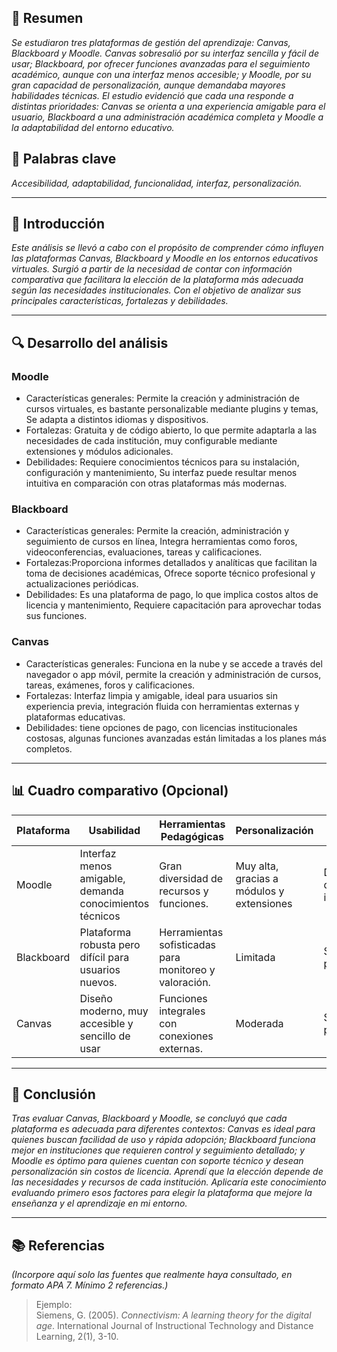 
## 📝 Resumen
*Se estudiaron tres plataformas de gestión del aprendizaje: Canvas, Blackboard y Moodle. Canvas sobresalió por su interfaz sencilla y fácil de usar; Blackboard, por ofrecer funciones avanzadas para el seguimiento académico, aunque con una interfaz menos accesible; y Moodle, por su gran capacidad de personalización, aunque demandaba mayores habilidades técnicas. El estudio evidenció que cada una responde a distintas prioridades: Canvas se orienta a una experiencia amigable para el usuario, Blackboard a una administración académica completa y Moodle a la adaptabilidad del entorno educativo.*

## 🔑 Palabras clave
*Accesibilidad, adaptabilidad, funcionalidad, interfaz, personalización.*

---

## 🎯 Introducción
*Este análisis se llevó a cabo con el propósito de comprender cómo influyen las plataformas Canvas, Blackboard y Moodle en los entornos educativos virtuales. Surgió a partir de la necesidad de contar con información comparativa que facilitara la elección de la plataforma más adecuada según las necesidades institucionales. Con el objetivo de analizar sus principales características, fortalezas y debilidades.*

---

## 🔍 Desarrollo del análisis

### Moodle
- Características generales: Permite la creación y administración de cursos virtuales, es bastante personalizable mediante plugins y temas, Se adapta a distintos idiomas y dispositivos.
- Fortalezas: Gratuita y de código abierto, lo que permite adaptarla a las necesidades de cada institución, muy configurable mediante extensiones y módulos adicionales.
- Debilidades: Requiere conocimientos técnicos para su instalación, configuración y mantenimiento, Su interfaz puede resultar menos intuitiva en comparación con otras plataformas más modernas.

### Blackboard
- Características generales: Permite la creación, administración y seguimiento de cursos en línea, Integra herramientas como foros, videoconferencias, evaluaciones, tareas y calificaciones.
- Fortalezas:Proporciona informes detallados y analíticas que facilitan la toma de decisiones académicas, Ofrece soporte técnico profesional y actualizaciones periódicas.
- Debilidades: Es una plataforma de pago, lo que implica costos altos de licencia y mantenimiento, Requiere capacitación para aprovechar todas sus funciones.

### Canvas
- Características generales: Funciona en la nube y se accede a través del navegador o app móvil, permite la creación y administración de cursos, tareas, exámenes, foros y calificaciones.
- Fortalezas: Interfaz limpia y amigable, ideal para usuarios sin experiencia previa, integración fluida con herramientas externas y plataformas educativas.
- Debilidades: tiene opciones de pago, con licencias institucionales costosas, algunas funciones avanzadas están limitadas a los planes más completos.

---

## 📊 Cuadro comparativo (Opcional)

| Plataforma | Usabilidad | Herramientas Pedagógicas | Personalización | Soporte |
|------------|------------|--------------------------|------------------|---------|
| Moodle     |Interfaz menos amigable, demanda conocimientos técnicos         |Gran diversidad de recursos y funciones. |Muy alta, gracias a módulos y extensiones            |Depende de la instalación      |
| Blackboard |Plataforma robusta pero difícil para usuarios nuevos.       |Herramientas sofisticadas para monitoreo y valoración. |Limitada |Soporte profesional|
| Canvas     |Diseño moderno, muy accesible y sencillo de usar       |Funciones integrales con conexiones externas.  |  Moderada   |   Soporte profesional     |

---

## 🧠 Conclusión
*Tras evaluar Canvas, Blackboard y Moodle, se concluyó que cada plataforma es adecuada para diferentes contextos: Canvas es ideal para quienes buscan facilidad de uso y rápida adopción; Blackboard funciona mejor en instituciones que requieren control y seguimiento detallado; y Moodle es óptimo para quienes cuentan con soporte técnico y desean personalización sin costos de licencia. Aprendí que la elección depende de las necesidades y recursos de cada institución. Aplicaría este conocimiento evaluando primero esos factores para elegir la plataforma que mejore la enseñanza y el aprendizaje en mi entorno.*

---

## 📚 Referencias
*(Incorpore aquí solo las fuentes que realmente haya consultado, en formato APA 7. Mínimo 2 referencias.)*

> Ejemplo:  
> Siemens, G. (2005). *Connectivism: A learning theory for the digital age*. International Journal of Instructional Technology and Distance Learning, 2(1), 3-10.
